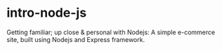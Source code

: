 # intro-node-js
Getting familiar; up close & personal with Nodejs: 
A simple e-commerce site, built using Nodejs and Express framework.
